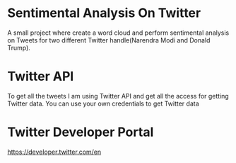 # Sentimental Analysis On Twitter 

A small project where create a word cloud and perform sentimental analysis on Tweets for two different Twitter handle(Narendra Modi and Donald Trump).

# Twitter API 
To get all the tweets I am using Twitter API and get all the access for getting Twitter data.
You can use your own credentials to get Twitter data 

# Twitter Developer Portal 
https://developer.twitter.com/en
